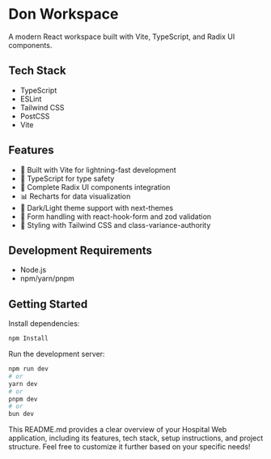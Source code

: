 # Don Workspace

A modern React workspace built with Vite, TypeScript, and Radix UI components.


## Tech Stack

- TypeScript
- ESLint
- Tailwind CSS
- PostCSS
- Vite

## Features
- 🚀 Built with Vite for lightning-fast development
- 💪 TypeScript for type safety
- 🎨 Complete Radix UI components integration
- 📊 Recharts for data visualization
- 🌙 Dark/Light theme support with next-themes
- 🎯 Form handling with react-hook-form and zod validation
- 💅 Styling with Tailwind CSS and class-variance-authority

## Development Requirements

- Node.js
- npm/yarn/pnpm

## Getting Started

Install dependencies:

```bash
npm Install
```

Run the development server:

```bash
npm run dev
# or
yarn dev
# or
pnpm dev
# or
bun dev
```




This README.md provides a clear overview of your Hospital Web application, including its features, tech stack, setup instructions, and project structure. Feel free to customize it further based on your specific needs!


